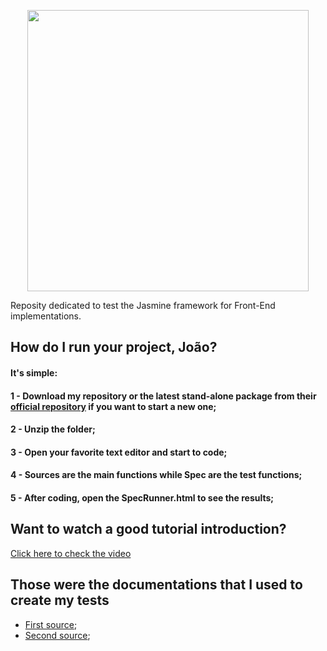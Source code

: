 <p align="center">
  <img src="https://github.com/jvlessa/Typescript--First-Look/blob/master/images/logo.png" width="450">
</p>

Reposity dedicated to test the Jasmine framework for Front-End implementations. 

## How do I run your project, João? 
#### It's simple: 
#### 1 - Download my repository or the latest stand-alone package from their [official repository](https://github.com/jasmine/jasmine/releases) if you want to start a new one;
#### 2 - Unzip the folder;
#### 3 - Open your favorite text editor and start to code;
#### 4 - Sources are the main functions while Spec are the test functions;
#### 5 - After coding, open the SpecRunner.html to see the results;

## Want to watch a good tutorial introduction? 
[Click here to check the video](https://blog.codeship.com/jasmine-testing-javascript/)

## Those were the documentations that I used to create my tests 
- [First source](https://jasmine.github.io/2.0/introduction.html);
- [Second source](https://jasmine.github.io/api/2.9/global);
